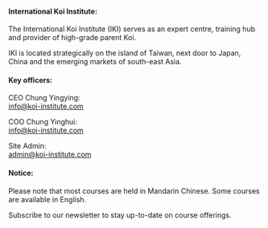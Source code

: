 
#### International Koi Institute:

The International Koi Institute (IKI) serves as an expert centre, training hub and provider of high-grade parent Koi.

IKI is located strategically on the island of Taiwan, next door to Japan, China and the emerging markets of south-east Asia.


#### Key officers:

CEO Chung Yingying:<br/>
[info@koi-institute.com](mailto:info@koi-institute.com)

COO Chung Yinghui:<br/>
[info@koi-institute.com](mailto:info@koi-institute.com)

Site Admin:<br/>
[admin@koi-institute.com](mailto:admin@koi-institute.com)

#### Notice:

Please note that most courses are held in Mandarin Chinese. Some courses are available in English.

Subscribe to our newsletter to stay up-to-date on course offerings.
